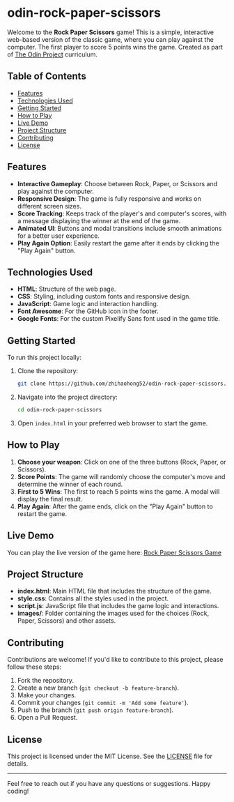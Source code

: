 # odin-rock-paper-scissors

Welcome to the **Rock Paper Scissors** game! This is a simple, interactive web-based version of the classic game, where you can play against the computer. The first player to score 5 points wins the game. Created as part of [The Odin Project](https://www.theodinproject.com) curriculum.

## Table of Contents

- [Features](#features)
- [Technologies Used](#technologies-used)
- [Getting Started](#getting-started)
- [How to Play](#how-to-play)
- [Live Demo](#live-demo)
- [Project Structure](#project-structure)
- [Contributing](#contributing)
- [License](#license)

## Features

- **Interactive Gameplay**: Choose between Rock, Paper, or Scissors and play against the computer.
- **Responsive Design**: The game is fully responsive and works on different screen sizes.
- **Score Tracking**: Keeps track of the player's and computer's scores, with a message displaying the winner at the end of the game.
- **Animated UI**: Buttons and modal transitions include smooth animations for a better user experience.
- **Play Again Option**: Easily restart the game after it ends by clicking the "Play Again" button.

## Technologies Used

- **HTML**: Structure of the web page.
- **CSS**: Styling, including custom fonts and responsive design.
- **JavaScript**: Game logic and interaction handling.
- **Font Awesome**: For the GitHub icon in the footer.
- **Google Fonts**: For the custom Pixelify Sans font used in the game title.

## Getting Started

To run this project locally:

1. Clone the repository:
    ```bash
    git clone https://github.com/zhihaohong52/odin-rock-paper-scissors.git
    ```
2. Navigate into the project directory:
    ```bash
    cd odin-rock-paper-scissors
    ```
3. Open `index.html` in your preferred web browser to start the game.

## How to Play

1. **Choose your weapon**: Click on one of the three buttons (Rock, Paper, or Scissors).
2. **Score Points**: The game will randomly choose the computer's move and determine the winner of each round.
3. **First to 5 Wins**: The first to reach 5 points wins the game. A modal will display the final result.
4. **Play Again**: After the game ends, click on the "Play Again" button to restart the game.

## Live Demo

You can play the live version of the game here: [Rock Paper Scissors Game](zhihaohong52.github.io/odin-rock-paper-scissors/)

## Project Structure

- **index.html**: Main HTML file that includes the structure of the game.
- **style.css**: Contains all the styles used in the project.
- **script.js**: JavaScript file that includes the game logic and interactions.
- **images/**: Folder containing the images used for the choices (Rock, Paper, Scissors) and other assets.

## Contributing

Contributions are welcome! If you'd like to contribute to this project, please follow these steps:

1. Fork the repository.
2. Create a new branch (`git checkout -b feature-branch`).
3. Make your changes.
4. Commit your changes (`git commit -m 'Add some feature'`).
5. Push to the branch (`git push origin feature-branch`).
6. Open a Pull Request.

## License

This project is licensed under the MIT License. See the [LICENSE](LICENSE) file for details.

---

Feel free to reach out if you have any questions or suggestions. Happy coding!
